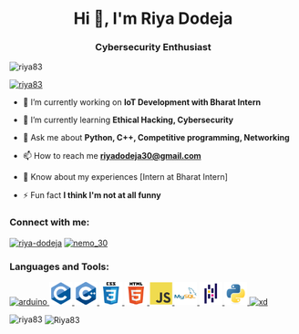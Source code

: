 <h1 align="center">Hi 👋, I'm Riya Dodeja</h1>
<h3 align="center">Cybersecurity Enthusiast</h3>

<p align="left"> <img src="https://komarev.com/ghpvc/?username=riya83&label=Profile%20views&color=0e75b6&style=flat" alt="riya83" /> </p>

<p align="left"> <a href="https://github.com/ryo-ma/github-profile-trophy"><img src="https://github-profile-trophy.vercel.app/?username=riya83" alt="riya83" /></a> </p>

- 🔭 I’m currently working on **IoT Development with Bharat Intern**

- 🌱 I’m currently learning **Ethical Hacking, Cybersecurity**

- 💬 Ask me about **Python, C++, Competitive programming, Networking**

- 📫 How to reach me **riyadodeja30@gmail.com**

- 📄 Know about my experiences [Intern at Bharat Intern]
- ⚡ Fun fact **I think I'm not at all funny**

<h3 align="left">Connect with me:</h3>
<p align="left">
<a href="https://linkedin.com/in/riya-dodeja" target="blank"><img align="center" src="https://raw.githubusercontent.com/rahuldkjain/github-profile-readme-generator/master/src/images/icons/Social/linked-in-alt.svg" alt="riya-dodeja" height="30" width="40" /></a>
<a href="https://www.codechef.com/users/nemo_30" target="blank"><img align="center" src="https://cdn.jsdelivr.net/npm/simple-icons@3.1.0/icons/codechef.svg" alt="nemo_30" height="30" width="40" /></a>
</p>

<h3 align="left">Languages and Tools:</h3>
<p align="left"> <a href="https://www.arduino.cc/" target="_blank" rel="noreferrer"> <img src="https://cdn.worldvectorlogo.com/logos/arduino-1.svg" alt="arduino" width="40" height="40"/> </a> <a href="https://www.cprogramming.com/" target="_blank" rel="noreferrer"> <img src="https://raw.githubusercontent.com/devicons/devicon/master/icons/c/c-original.svg" alt="c" width="40" height="40"/> </a> <a href="https://www.w3schools.com/cpp/" target="_blank" rel="noreferrer"> <img src="https://raw.githubusercontent.com/devicons/devicon/master/icons/cplusplus/cplusplus-original.svg" alt="cplusplus" width="40" height="40"/> </a> <a href="https://www.w3schools.com/css/" target="_blank" rel="noreferrer"> <img src="https://raw.githubusercontent.com/devicons/devicon/master/icons/css3/css3-original-wordmark.svg" alt="css3" width="40" height="40"/> </a> <a href="https://www.w3.org/html/" target="_blank" rel="noreferrer"> <img src="https://raw.githubusercontent.com/devicons/devicon/master/icons/html5/html5-original-wordmark.svg" alt="html5" width="40" height="40"/> </a> <a href="https://developer.mozilla.org/en-US/docs/Web/JavaScript" target="_blank" rel="noreferrer"> <img src="https://raw.githubusercontent.com/devicons/devicon/master/icons/javascript/javascript-original.svg" alt="javascript" width="40" height="40"/> </a> <a href="https://www.mysql.com/" target="_blank" rel="noreferrer"> <img src="https://raw.githubusercontent.com/devicons/devicon/master/icons/mysql/mysql-original-wordmark.svg" alt="mysql" width="40" height="40"/> </a> <a href="https://pandas.pydata.org/" target="_blank" rel="noreferrer"> <img src="https://raw.githubusercontent.com/devicons/devicon/2ae2a900d2f041da66e950e4d48052658d850630/icons/pandas/pandas-original.svg" alt="pandas" width="40" height="40"/> </a> <a href="https://www.python.org" target="_blank" rel="noreferrer"> <img src="https://raw.githubusercontent.com/devicons/devicon/master/icons/python/python-original.svg" alt="python" width="40" height="40"/> </a> <a href="https://www.adobe.com/products/xd.html" target="_blank" rel="noreferrer"> <img src="https://cdn.worldvectorlogo.com/logos/adobe-xd.svg" alt="xd" width="40" height="40"/> </a> </p>

<p><img align="left" src="https://github-readme-stats.vercel.app/api/top-langs?username=riya83&show_icons=true&locale=en&layout=compact" alt="riya83" /></p>

<p>&nbsp;<img align="center" src="https://github-readme-stats.vercel.app/api?username=riya83&show_icons=true&locale=en" alt="Riya83" /></p>
